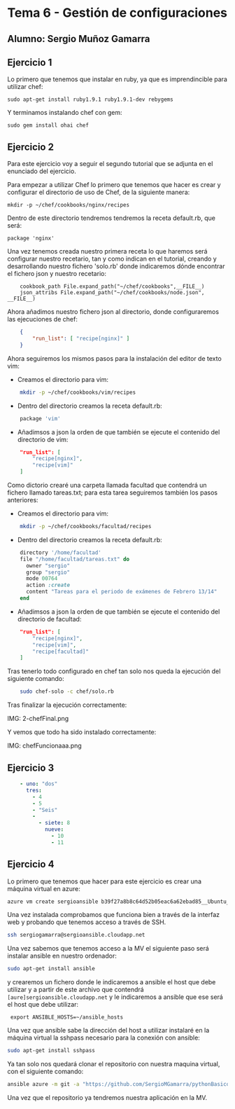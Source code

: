 # Tema 6 - Gestión de configuraciones
## Alumno: Sergio Muñoz Gamarra

## Ejercicio 1

Lo primero que tenemos que instalar en ruby, ya que es imprendincible para utilizar chef:

    sudo apt-get install ruby1.9.1 ruby1.9.1-dev rebygems
    
Y terminamos instalando chef con gem:

    sudo gem install ohai chef
    
## Ejercicio 2

Para este ejercicio voy a seguir el segundo tutorial que se adjunta en el enunciado del ejercicio.

Para empezar a utilizar Chef lo primero que tenemos que hacer es crear y configurar el directorio de uso de Chef, de la siguiente manera:

    mkdir -p ~/chef/cookbooks/nginx/recipes

Dentro de este directorio tendremos tendremos la receta default.rb, que será:

    package 'nginx'


Una vez tenemos creada nuestro primera receta lo que haremos será configurar nuestro recetario, tan y como indican en el tutorial, creando y desarrollando nuestro fichero 'solo.rb' donde indicaremos dónde encontrar el fichero json y nuestro recetario:

```
    cookbook_path File.expand_path("~/chef/cookbooks",__FILE__)
    json_attribs File.expand_path("~/chef/cookbooks/node.json", __FILE__)
```    
    
Ahora añadimos nuestro fichero json al directorio, donde configuraremos las ejecuciones de chef:


```json
    {
        "run_list": [ "recipe[nginx]" ]
    }
```

    
Ahora seguiremos los mismos pasos para la instalación del editor de texto vim:

- Creamos el directorio para vim:

```sh
    mkdir -p ~/chef/cookbooks/vim/recipes
```

    
- Dentro del directorio creamos la receta default.rb:

```ruby
    package 'vim'
```

    
- Añadimsos a json la orden de que también se ejecute el contenido del directorio de vim:

```json
    "run_list": [
        "recipe[nginx]",
        "recipe[vim]"
    ]
```


Como dictorio crearé una carpeta llamada facultad que contendrá un fichero llamado tareas.txt; para esta tarea seguiremos también los pasos anteriores:

- Creamos el directorio para vim:

```sh
    mkdir -p ~/chef/cookbooks/facultad/recipes
```


- Dentro del directorio creamos la receta default.rb:

```ruby
    directory '/home/facultad'
    file "/home/facultad/tareas.txt" do
      owner "sergio"
      group "sergio"
      mode 00764
      action :create
      content "Tareas para el periodo de exámenes de Febrero 13/14"
    end
```


- Añadimsos a json la orden de que también se ejecute el contenido del directorio de facultad:

```json
    "run_list": [
        "recipe[nginx]",
        "recipe[vim]",
        "recipe[facultad]"
    ]
```


Tras tenerlo todo configurado en chef tan solo nos queda la ejecución del siguiente comando:

```sh
    sudo chef-solo -c chef/solo.rb
```


Tras finalizar la ejecución correctamente:

IMG: 2-chefFinal.png

Y vemos que todo ha sido instalado correctamente:

IMG: chefFuncionaaa.png


## Ejercicio 3

```yaml
    - uno: "dos"
      tres:
        - 4
        - 5
        - "Seis"
        -
          - siete: 8
            nueve: 
              - 10
              - 11
```

## Ejercicio 4

Lo primero que tenemos que hacer para este ejercicio es crear una máquina virtual en azure:


```sh
azure vm create sergioansible b39f27a8b8c64d52b05eac6a62ebad85__Ubuntu_DAILY_BUILD-saucy-13_10-amd64-server-20140209-en-us-30GB sergiogamarra CONTRASEÑA --location "West Europe" --ssh
```

Una vez instalada comprobamos que funciona bien a través de la interfaz web y probando que tenemos acceso a través de SSH.

```sh
ssh sergiogamarra@sergioansible.cloudapp.net
```

Una vez sabemos que tenemos acceso a la MV el siguiente paso será instalar ansible en nuestro ordenador:

```sh
sudo apt-get install ansible
```

y crearemos un fichero donde le indicaremos a ansible el host que debe utilizar y a partir de este archivo que contendrá ```[aure]sergioansible.cloudapp.net``` y le indicaremos a ansible que ese será el host que debe utilizar:

```
 export ANSIBLE_HOSTS=~/ansible_hosts
```

Una vez que ansible sabe la dirección del host a utilizar instalaré en la máquina virtual la sshpass necesario para la conexión con ansible:

```sh
sudo apt-get install sshpass
```

Ya tan solo nos quedará clonar el repositorio con nuestra maquina virtual, con el siguiente comando:

```sh
ansible azure -m git -a "https://github.com/SergioMGamarra/pythonBasico.git dest=~/ version=HEAD"
```

Una vez que el repositorio ya tendremos nuestra aplicación en la MV.


